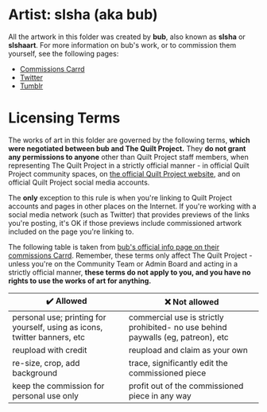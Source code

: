 # Artist: slsha (aka bub)

All the artwork in this folder was created by **bub**, also known as **slsha** or **slshaart**. For more information
on bub's work, or to commission them yourself, see the following pages:

* [Commissions Carrd](https://slshacoms.carrd.co/)
* [Twitter](https://twitter.com/slshaart/)
* [Tumblr](https://slsha.tumblr.com/)

# Licensing Terms

The works of art in this folder are governed by the following terms, **which were negotiated between bub and The Quilt 
Project.** They **do not grant any permissions to anyone** other than Quilt Project staff members, when representing 
The Quilt Project in a strictly official manner - in official Quilt Project community spaces, on
[the official Quilt Project website](https://quiltmc.org), and on official Quilt Project social media accounts.

The **only** exception to this rule is when you're linking to Quilt Project accounts and pages in other places on the
Internet. If you're working with a social media network (such as Twitter) that provides previews of the links you're
posting, it's OK if those previews include commissioned artwork included on the page you're linking to.

The following table is taken from [bub's official info page on their commissions Carrd](https://slshacoms.carrd.co/#info).
Remember, these terms only affect The Quilt Project - unless you're on the Community Team or Admin Board and acting
in a strictly official manner, **these terms do not apply to you, and you have no rights to use the works of art for
anything.**

✔️ Allowed | ❌ Not allowed
---------- | --------------
personal use; printing for yourself, using as icons, twitter banners, etc | commercial use is strictly prohibited- no use behind paywalls (eg, patreon), etc
reupload with credit | reupload and claim as your own
re-size, crop, add background | trace, significantly edit the commissioned piece
keep the commission for personal use only | profit out of the commissioned piece in any way
